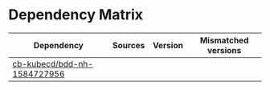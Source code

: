 # Dependency Matrix

Dependency | Sources | Version | Mismatched versions
---------- | ------- | ------- | -------------------
[cb-kubecd/bdd-nh-1584727956](https://github.com/cb-kubecd/bdd-nh-1584727956.git) |  | []() | 
